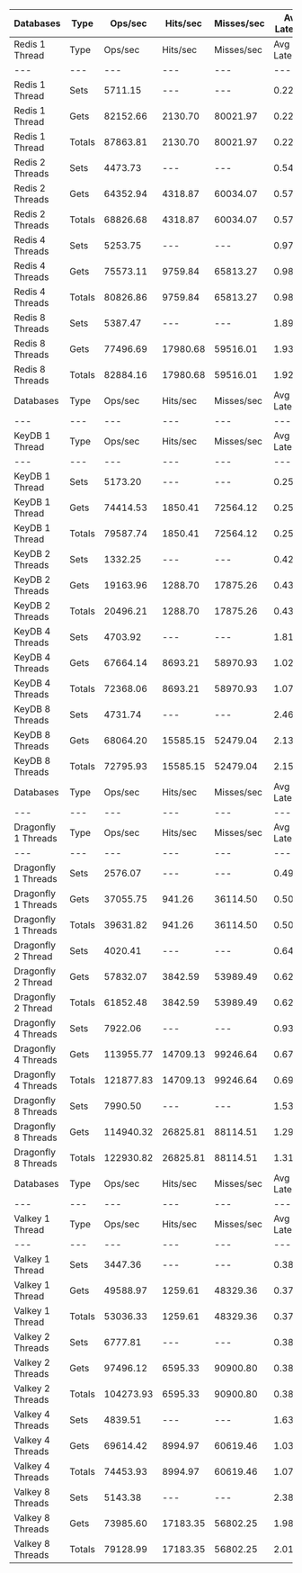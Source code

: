 | Databases | Type | Ops/sec | Hits/sec | Misses/sec | Avg Latency | p50 Latency | p99 Latency | p99.9 Latency | KB/sec |
| --- | --- | --- | --- | --- | --- | --- | --- | --- | --- |
| Redis 1 Thread | Type | Ops/sec | Hits/sec | Misses/sec | Avg Latency | p50 Latency | p99 Latency | p99.9 Latency | KB/sec |
| --- | --- | --- | --- | --- | --- | --- | --- | --- | --- |
Redis 1 Thread | Sets | 5711.15 | --- | --- | 0.22018 | 0.19900 | 0.41500 | 0.45500 | 262.07 |
Redis 1 Thread | Gets | 82152.66 | 2130.70 | 80021.97 | 0.22814 | 0.20700 | 0.44700 | 0.52700 | 2978.32 |
Redis 1 Thread | Totals | 87863.81 | 2130.70 | 80021.97 | 0.22762 | 0.20700 | 0.44700 | 0.52700 | 3240.39 |
Redis 2 Threads | Sets | 4473.73 | --- | --- | 0.54403 | 0.55900 | 1.01500 | 1.16700 | 205.29 |
Redis 2 Threads | Gets | 64352.94 | 4318.87 | 60034.07 | 0.57810 | 0.57500 | 1.25500 | 3.32700 | 2345.84 |
Redis 2 Threads | Totals | 68826.68 | 4318.87 | 60034.07 | 0.57589 | 0.56700 | 1.23100 | 3.32700 | 2551.12 |
Redis 4 Threads | Sets | 5253.75 | --- | --- | 0.97635 | 0.98300 | 1.52700 | 1.95100 | 241.10 |
Redis 4 Threads | Gets | 75573.11 | 9759.84 | 65813.27 | 0.98889 | 0.97500 | 1.88700 | 2.03900 | 2777.82 |
Redis 4 Threads | Totals | 80826.86 | 9759.84 | 65813.27 | 0.98808 | 0.97500 | 1.87900 | 2.03100 | 3018.92 |
Redis 8 Threads | Sets | 5387.47 | --- | --- | 1.89408 | 1.91900 | 3.15100 | 3.98300 | 247.23 |
Redis 8 Threads | Gets | 77496.69 | 17980.68 | 59516.01 | 1.93244 | 1.92700 | 3.75900 | 4.04700 | 2887.43 |
Redis 8 Threads | Totals | 82884.16 | 17980.68 | 59516.01 | 1.92994 | 1.92700 | 3.74300 | 4.01500 | 3134.66 |
| Databases | Type | Ops/sec | Hits/sec | Misses/sec | Avg Latency | p50 Latency | p99 Latency | p99.9 Latency | KB/sec |
| --- | --- | --- | --- | --- | --- | --- | --- | --- | --- |
| KeyDB 1 Thread | Type | Ops/sec | Hits/sec | Misses/sec | Avg Latency | p50 Latency | p99 Latency | p99.9 Latency | KB/sec |
| --- | --- | --- | --- | --- | --- | --- | --- | --- | --- |
KeyDB 1 Thread | Sets | 5173.20 | --- | --- | 0.25425 | 0.26300 | 0.42300 | 0.43900 | 237.38 |
KeyDB 1 Thread | Gets | 74414.53 | 1850.41 | 72564.12 | 0.25102 | 0.25500 | 0.43100 | 0.50300 | 2697.39 |
KeyDB 1 Thread | Totals | 79587.74 | 1850.41 | 72564.12 | 0.25123 | 0.25500 | 0.43100 | 0.50300 | 2934.78 |
KeyDB 2 Threads | Sets | 1332.25 | --- | --- | 0.42689 | 0.39100 | 0.89500 | 0.97500 | 61.13 |
KeyDB 2 Threads | Gets | 19163.96 | 1288.70 | 17875.26 | 0.43882 | 0.39100 | 0.95100 | 1.17500 | 698.59 |
KeyDB 2 Threads | Totals | 20496.21 | 1288.70 | 17875.26 | 0.43804 | 0.39100 | 0.95100 | 1.17500 | 759.72 |
KeyDB 4 Threads | Sets | 4703.92 | --- | --- | 1.81842 | 1.01500 | 11.83900 | 11.83900 | 215.87 |
KeyDB 4 Threads | Gets | 67664.14 | 8693.21 | 58970.93 | 1.02840 | 1.00700 | 2.07900 | 2.22300 | 2486.89 |
KeyDB 4 Threads | Totals | 72368.06 | 8693.21 | 58970.93 | 1.07976 | 1.00700 | 2.12700 | 11.83900 | 2702.76 |
KeyDB 8 Threads | Sets | 4731.74 | --- | --- | 2.46644 | 2.17500 | 6.78300 | 7.07100 | 217.14 |
KeyDB 8 Threads | Gets | 68064.20 | 15585.15 | 52479.04 | 2.13479 | 2.14300 | 4.28700 | 5.27900 | 2534.98 |
KeyDB 8 Threads | Totals | 72795.93 | 15585.15 | 52479.04 | 2.15635 | 2.14300 | 4.38300 | 6.75100 | 2752.12 |
| Databases | Type | Ops/sec | Hits/sec | Misses/sec | Avg Latency | p50 Latency | p99 Latency | p99.9 Latency | KB/sec |
| --- | --- | --- | --- | --- | --- | --- | --- | --- | --- |
| Dragonfly 1 Threads | Type | Ops/sec | Hits/sec | Misses/sec | Avg Latency | p50 Latency | p99 Latency | p99.9 Latency | KB/sec |
| --- | --- | --- | --- | --- | --- | --- | --- | --- | --- |
Dragonfly 1 Threads | Sets | 2576.07 | --- | --- | 0.49292 | 0.53500 | 1.27900 | 1.35900 | 118.21 |
Dragonfly 1 Threads | Gets | 37055.75 | 941.26 | 36114.50 | 0.50527 | 0.55100 | 1.33500 | 2.70300 | 1343.30 |
Dragonfly 1 Threads | Totals | 39631.82 | 941.26 | 36114.50 | 0.50447 | 0.55100 | 1.31900 | 2.70300 | 1461.51 |
Dragonfly 2 Thread | Sets | 4020.41 | --- | --- | 0.64110 | 0.61500 | 1.82300 | 1.95900 | 184.49 |
Dragonfly 2 Thread | Gets | 57832.07 | 3842.59 | 53989.49 | 0.62068 | 0.59100 | 1.80700 | 2.33500 | 2107.94 |
Dragonfly 2 Thread | Totals | 61852.48 | 3842.59 | 53989.49 | 0.62201 | 0.59100 | 1.80700 | 2.28700 | 2292.43 |
Dragonfly 4 Threads | Sets | 7922.06 | --- | --- | 0.93036 | 0.69500 | 6.04700 | 6.30300 | 363.56 |
Dragonfly 4 Threads | Gets | 113955.77 | 14709.13 | 99246.64 | 0.67666 | 0.68700 | 1.62300 | 4.73500 | 4188.60 |
Dragonfly 4 Threads | Totals | 121877.83 | 14709.13 | 99246.64 | 0.69315 | 0.68700 | 1.73500 | 5.91900 | 4552.16 |
Dragonfly 8 Threads | Sets | 7990.50 | --- | --- | 1.53645 | 1.26300 | 7.10300 | 8.12700 | 366.68 |
Dragonfly 8 Threads | Gets | 114940.32 | 26825.81 | 88114.51 | 1.29880 | 1.21500 | 3.87100 | 5.34300 | 4283.30 |
Dragonfly 8 Threads | Totals | 122930.82 | 26825.81 | 88114.51 | 1.31425 | 1.21500 | 4.25500 | 7.00700 | 4649.99 |
| Databases | Type | Ops/sec | Hits/sec | Misses/sec | Avg Latency | p50 Latency | p99 Latency | p99.9 Latency | KB/sec |
| --- | --- | --- | --- | --- | --- | --- | --- | --- | --- |
| Valkey 1 Thread | Type | Ops/sec | Hits/sec | Misses/sec | Avg Latency | p50 Latency | p99 Latency | p99.9 Latency | KB/sec |
| --- | --- | --- | --- | --- | --- | --- | --- | --- | --- |
Valkey 1 Thread | Sets | 3447.36 | --- | --- | 0.38194 | 0.35900 | 0.66300 | 0.70300 | 158.19 |
Valkey 1 Thread | Gets | 49588.97 | 1259.61 | 48329.36 | 0.37638 | 0.36700 | 0.64700 | 0.72700 | 1797.64 |
Valkey 1 Thread | Totals | 53036.33 | 1259.61 | 48329.36 | 0.37674 | 0.36700 | 0.65500 | 0.72700 | 1955.83 |
Valkey 2 Threads | Sets | 6777.81 | --- | --- | 0.38972 | 0.36700 | 0.62300 | 0.76700 | 311.01 |
Valkey 2 Threads | Gets | 97496.12 | 6595.33 | 90900.80 | 0.38130 | 0.36700 | 0.64700 | 0.96700 | 3554.25 |
Valkey 2 Threads | Totals | 104273.93 | 6595.33 | 90900.80 | 0.38185 | 0.36700 | 0.64700 | 0.94300 | 3865.26 |
Valkey 4 Threads | Sets | 4839.51 | --- | --- | 1.63015 | 1.03100 | 9.34300 | 10.23900 | 222.09 |
Valkey 4 Threads | Gets | 69614.42 | 8994.97 | 60619.46 | 1.03843 | 1.02300 | 1.98300 | 2.15900 | 2558.82 |
Valkey 4 Threads | Totals | 74453.93 | 8994.97 | 60619.46 | 1.07689 | 1.02300 | 2.03900 | 9.21500 | 2780.91 |
Valkey 8 Threads | Sets | 5143.38 | --- | --- | 2.38796 | 2.01500 | 9.53500 | 13.37500 | 236.03 |
Valkey 8 Threads | Gets | 73985.60 | 17183.35 | 56802.25 | 1.98992 | 1.97500 | 3.80700 | 4.19100 | 2756.70 |
Valkey 8 Threads | Totals | 79128.99 | 17183.35 | 56802.25 | 2.01579 | 1.97500 | 3.99900 | 7.61500 | 2992.73 |
